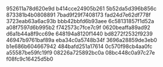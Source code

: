952611a78d620e9d
b414cce24905b261
5b52da5d396b856c
873381b4b0808891
7bad9f29f7408173
fad24d7e62df778f
3723eab63a6ac93b
bbb42bbfd6b93aee
6c58131857f1d52a
a08f7597d6b995b2
f742573c7fce7c9f
0620beaffa89ad92
d6a1b44a8f9cc69e
648194a8120f1440
bd8272f2532f9239
46947b9761baf89a
eba34c0a5748b34f
3696a28859de3eb0
b1e686b604667942
484bafd251a17614
0c570f98cb4aa0fc
a55587be59fc19f9
08226a725892bc0a
08bc448c0a97c27e
f08fc9c16425d5b0
